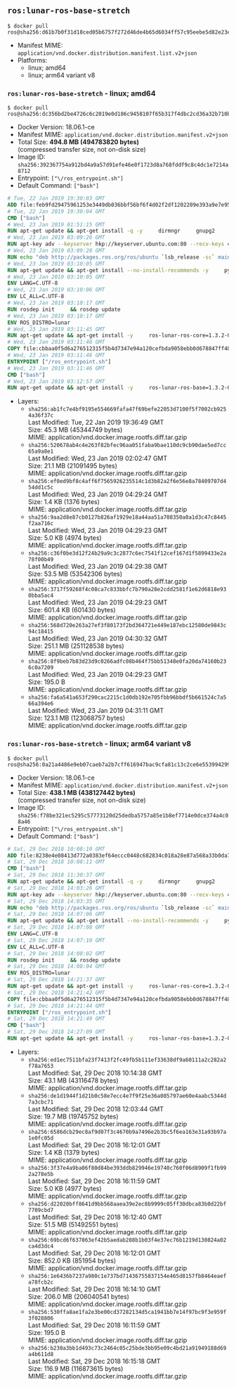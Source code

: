 ## `ros:lunar-ros-base-stretch`

```console
$ docker pull ros@sha256:d61b7b0f31d18ced05b6757f272d46de4b65d6034ff57c95eebe5d82e23e5e96
```

-	Manifest MIME: `application/vnd.docker.distribution.manifest.list.v2+json`
-	Platforms:
	-	linux; amd64
	-	linux; arm64 variant v8

### `ros:lunar-ros-base-stretch` - linux; amd64

```console
$ docker pull ros@sha256:dc356bd2be4726c6c2019e0d186c9458107f65b317f4dbc2cd36a32b710b2a22
```

-	Docker Version: 18.06.1-ce
-	Manifest MIME: `application/vnd.docker.distribution.manifest.v2+json`
-	Total Size: **494.8 MB (494783820 bytes)**  
	(compressed transfer size, not on-disk size)
-	Image ID: `sha256:392367754a912bd4a9a57d91efe46e0f1723d8a768fddf9c8c4dc1e7214a8712`
-	Entrypoint: `["\/ros_entrypoint.sh"]`
-	Default Command: `["bash"]`

```dockerfile
# Tue, 22 Jan 2019 19:30:03 GMT
ADD file:feb9fd29475961253e3449db036bbf56bf6f4d02f2df1202209e393a9e7e95f5 in / 
# Tue, 22 Jan 2019 19:30:04 GMT
CMD ["bash"]
# Wed, 23 Jan 2019 01:51:15 GMT
RUN apt-get update && apt-get install -q -y     dirmngr     gnupg2     lsb-release     && rm -rf /var/lib/apt/lists/*
# Wed, 23 Jan 2019 03:09:26 GMT
RUN apt-key adv --keyserver hkp://keyserver.ubuntu.com:80 --recv-keys 421C365BD9FF1F717815A3895523BAEEB01FA116
# Wed, 23 Jan 2019 03:09:28 GMT
RUN echo "deb http://packages.ros.org/ros/ubuntu `lsb_release -sc` main" > /etc/apt/sources.list.d/ros-latest.list
# Wed, 23 Jan 2019 03:10:05 GMT
RUN apt-get update && apt-get install --no-install-recommends -y     python-rosdep     python-rosinstall     python-vcstools     && rm -rf /var/lib/apt/lists/*
# Wed, 23 Jan 2019 03:10:05 GMT
ENV LANG=C.UTF-8
# Wed, 23 Jan 2019 03:10:06 GMT
ENV LC_ALL=C.UTF-8
# Wed, 23 Jan 2019 03:10:17 GMT
RUN rosdep init     && rosdep update
# Wed, 23 Jan 2019 03:10:17 GMT
ENV ROS_DISTRO=lunar
# Wed, 23 Jan 2019 03:11:45 GMT
RUN apt-get update && apt-get install -y     ros-lunar-ros-core=1.3.2-0*     && rm -rf /var/lib/apt/lists/*
# Wed, 23 Jan 2019 03:11:46 GMT
COPY file:cbbaa0f5d6a276512315f5b4d7347e94a120cefbda9058ebb0d678847ff4837f in / 
# Wed, 23 Jan 2019 03:11:46 GMT
ENTRYPOINT ["/ros_entrypoint.sh"]
# Wed, 23 Jan 2019 03:11:46 GMT
CMD ["bash"]
# Wed, 23 Jan 2019 03:12:57 GMT
RUN apt-get update && apt-get install -y     ros-lunar-ros-base=1.3.2-0*     && rm -rf /var/lib/apt/lists/*
```

-	Layers:
	-	`sha256:ab1fc7e4bf9195e554669fafa47f69befe22053d7100f5f7002cb9254a36f37c`  
		Last Modified: Tue, 22 Jan 2019 19:36:49 GMT  
		Size: 45.3 MB (45344749 bytes)  
		MIME: application/vnd.docker.image.rootfs.diff.tar.gzip
	-	`sha256:520678ab4c4e263f82bfec96aa051faba9bae110dc9cb90dae5ed7cc65a9a8e1`  
		Last Modified: Wed, 23 Jan 2019 02:02:47 GMT  
		Size: 21.1 MB (21091495 bytes)  
		MIME: application/vnd.docker.image.rootfs.diff.tar.gzip
	-	`sha256:ef0ed9bf8c4aff6f7565926235514c1d3b82a2f6e56e8a78409707d454dd1c5c`  
		Last Modified: Wed, 23 Jan 2019 04:29:24 GMT  
		Size: 1.4 KB (1376 bytes)  
		MIME: application/vnd.docker.image.rootfs.diff.tar.gzip
	-	`sha256:9aa2d8e87cb0127b826af1929e18a44aa51a708350a0a1d3c47c8445f2aa716c`  
		Last Modified: Wed, 23 Jan 2019 04:29:23 GMT  
		Size: 5.0 KB (4974 bytes)  
		MIME: application/vnd.docker.image.rootfs.diff.tar.gzip
	-	`sha256:c36f0be3d12f24b29a9c3c2877c6ec7541f12cef167d1f5899433e2a78f00b49`  
		Last Modified: Wed, 23 Jan 2019 04:29:38 GMT  
		Size: 53.5 MB (53542306 bytes)  
		MIME: application/vnd.docker.image.rootfs.diff.tar.gzip
	-	`sha256:3717f59268f4c08ca7c833bbfc7b790a28e2cdd2581f1e62d6818e930bba5ac4`  
		Last Modified: Wed, 23 Jan 2019 04:29:23 GMT  
		Size: 601.4 KB (601430 bytes)  
		MIME: application/vnd.docker.image.rootfs.diff.tar.gzip
	-	`sha256:568d720e263a27ef3f80173f2bd364721e449e187ebc12580de9843c94c18415`  
		Last Modified: Wed, 23 Jan 2019 04:30:32 GMT  
		Size: 251.1 MB (251128538 bytes)  
		MIME: application/vnd.docker.image.rootfs.diff.tar.gzip
	-	`sha256:8f9beb7b83d23d9c0266adfc08b464f75bb51348e0fa20da74160b236c0a7209`  
		Last Modified: Wed, 23 Jan 2019 04:29:23 GMT  
		Size: 195.0 B  
		MIME: application/vnd.docker.image.rootfs.diff.tar.gzip
	-	`sha256:fa6a541a653f290cac2215c1d0db192e705fbb96bbdf5b661524c7a566a394e6`  
		Last Modified: Wed, 23 Jan 2019 04:31:11 GMT  
		Size: 123.1 MB (123068757 bytes)  
		MIME: application/vnd.docker.image.rootfs.diff.tar.gzip

### `ros:lunar-ros-base-stretch` - linux; arm64 variant v8

```console
$ docker pull ros@sha256:0a21a4486e9eb07caeb7a2b7cff616947bac9cfa81c13c2ce6e5539942999658
```

-	Docker Version: 18.06.1-ce
-	Manifest MIME: `application/vnd.docker.distribution.manifest.v2+json`
-	Total Size: **438.1 MB (438127442 bytes)**  
	(compressed transfer size, not on-disk size)
-	Image ID: `sha256:f78be321ec5295c57773120d25dedba5757a85e1b8ef7714e0dce374a4c08a46`
-	Entrypoint: `["\/ros_entrypoint.sh"]`
-	Default Command: `["bash"]`

```dockerfile
# Sat, 29 Dec 2018 10:08:10 GMT
ADD file:8238e4e08413d772a0383ef64eccc0448c682834c018a28e87a568a33b0da788 in / 
# Sat, 29 Dec 2018 10:08:11 GMT
CMD ["bash"]
# Sat, 29 Dec 2018 11:30:37 GMT
RUN apt-get update && apt-get install -q -y     dirmngr     gnupg2     lsb-release     && rm -rf /var/lib/apt/lists/*
# Sat, 29 Dec 2018 14:03:26 GMT
RUN apt-key adv --keyserver hkp://keyserver.ubuntu.com:80 --recv-keys 421C365BD9FF1F717815A3895523BAEEB01FA116
# Sat, 29 Dec 2018 14:03:35 GMT
RUN echo "deb http://packages.ros.org/ros/ubuntu `lsb_release -sc` main" > /etc/apt/sources.list.d/ros-latest.list
# Sat, 29 Dec 2018 14:07:06 GMT
RUN apt-get update && apt-get install --no-install-recommends -y     python-rosdep     python-rosinstall     python-vcstools     && rm -rf /var/lib/apt/lists/*
# Sat, 29 Dec 2018 14:07:08 GMT
ENV LANG=C.UTF-8
# Sat, 29 Dec 2018 14:07:10 GMT
ENV LC_ALL=C.UTF-8
# Sat, 29 Dec 2018 14:08:02 GMT
RUN rosdep init     && rosdep update
# Sat, 29 Dec 2018 14:08:04 GMT
ENV ROS_DISTRO=lunar
# Sat, 29 Dec 2018 14:21:37 GMT
RUN apt-get update && apt-get install -y     ros-lunar-ros-core=1.3.2-0*     && rm -rf /var/lib/apt/lists/*
# Sat, 29 Dec 2018 14:21:42 GMT
COPY file:cbbaa0f5d6a276512315f5b4d7347e94a120cefbda9058ebb0d678847ff4837f in / 
# Sat, 29 Dec 2018 14:21:44 GMT
ENTRYPOINT ["/ros_entrypoint.sh"]
# Sat, 29 Dec 2018 14:21:49 GMT
CMD ["bash"]
# Sat, 29 Dec 2018 14:27:09 GMT
RUN apt-get update && apt-get install -y     ros-lunar-ros-base=1.3.2-0*     && rm -rf /var/lib/apt/lists/*
```

-	Layers:
	-	`sha256:ed1ec7511bfa23f7413f2fc49fb5b111ef33638df9a60111a2c282a2f78a7653`  
		Last Modified: Sat, 29 Dec 2018 10:14:38 GMT  
		Size: 43.1 MB (43116478 bytes)  
		MIME: application/vnd.docker.image.rootfs.diff.tar.gzip
	-	`sha256:de1d1944f1d21b0c58e7ecc4e7f9f25e36a085797ae60e4aabc5344d7a3cbc71`  
		Last Modified: Sat, 29 Dec 2018 12:03:44 GMT  
		Size: 19.7 MB (19745752 bytes)  
		MIME: application/vnd.docker.image.rootfs.diff.tar.gzip
	-	`sha256:6586dcb29ec8af9d07f3c4670b9a7496e2b3bc5f6ea163e31a93b97a1e0fc05d`  
		Last Modified: Sat, 29 Dec 2018 16:12:01 GMT  
		Size: 1.4 KB (1379 bytes)  
		MIME: application/vnd.docker.image.rootfs.diff.tar.gzip
	-	`sha256:3f37e4a9ba06f80d84be393ddb829946e19740c760f06d8909f1fb992a278e5b`  
		Last Modified: Sat, 29 Dec 2018 16:11:59 GMT  
		Size: 5.0 KB (4977 bytes)  
		MIME: application/vnd.docker.image.rootfs.diff.tar.gzip
	-	`sha256:d22020bff8641d9bb568aaea39e2ec8b9999c05ff30dbca83b0d22bf7709cbd7`  
		Last Modified: Sat, 29 Dec 2018 16:12:40 GMT  
		Size: 51.5 MB (51492551 bytes)  
		MIME: application/vnd.docker.image.rootfs.diff.tar.gzip
	-	`sha256:69bcd6f637863ef42b5aedab288b1b03f4e37ec76b1219d130824a02ca4d3dc4`  
		Last Modified: Sat, 29 Dec 2018 16:12:01 GMT  
		Size: 852.0 KB (851954 bytes)  
		MIME: application/vnd.docker.image.rootfs.diff.tar.gzip
	-	`sha256:1e6436b7237a980c1e737bd71436755837154e465d8157fb8464eaefa78fcb2c`  
		Last Modified: Sat, 29 Dec 2018 16:14:10 GMT  
		Size: 206.0 MB (206040541 bytes)  
		MIME: application/vnd.docker.image.rootfs.diff.tar.gzip
	-	`sha256:530ffa8ae1fa2e3be00cd37282134d5ca1941bb7e14f97bc9f3e959f3f028806`  
		Last Modified: Sat, 29 Dec 2018 16:11:59 GMT  
		Size: 195.0 B  
		MIME: application/vnd.docker.image.rootfs.diff.tar.gzip
	-	`sha256:b230a3bb1d493c73c2464c05c25bde3bb95e09c4bd21a91949188d69a4b611d8`  
		Last Modified: Sat, 29 Dec 2018 16:15:18 GMT  
		Size: 116.9 MB (116873615 bytes)  
		MIME: application/vnd.docker.image.rootfs.diff.tar.gzip
